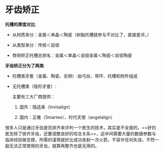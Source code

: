 # 牙齿矫正

**托槽的厚度对比**:

- 从材质来分：金属＜单晶＜陶瓷（树脂托槽就参与不对比了，直接差评。）

- 从类型来分：传统＜自锁

- 唇侧矫正托槽总排名：金属＜单晶＜自锁金属＜陶瓷＜自锁陶瓷

**牙齿矫正分为了两类**:

- 托槽类牙套（金属、陶瓷、舌侧）:由弓丝、带环、托槽和附件组成

- 无托槽类（隐形牙套）:

    主要有三大厂商提供：

    1. 国外：隐适美（Invisalign）

    2. 国内：正雅（Smartee）、时代天使（angelalign）

很多人只是通过牙齿是否排齐来评判一个医生的技术，其实是不全面的，==好的医生除了排齐牙齿，还要调整良好的咬合关系==，这中间需要大量的数据参数与临床经验做支撑，所需的谨慎就好比成功发射一次火箭，不容许任何失误，不然一副无法正常使用的牙齿，就算再整齐也是无用的。
